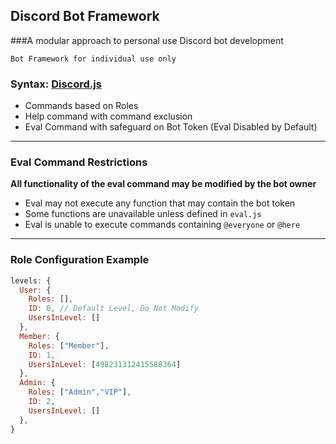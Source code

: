 ## Discord Bot Framework
###A modular approach to personal use Discord bot development

`Bot Framework for individual use only`

### Syntax: [Discord.js](https://discord.js.org)

- Commands based on Roles
- Help command with command exclusion
- Eval Command with safeguard on Bot Token (Eval Disabled by Default)

---
### Eval Command Restrictions
**All functionality of the eval command may be modified by the bot owner**
- Eval may not execute any function that may contain the bot token
- Some functions are unavailable unless defined in `eval.js`
- Eval is unable to execute commands containing `@everyone` or `@here`

---
### Role Configuration Example
```javascript
levels: {
  User: {
    Roles: [],
    ID: 0, // Default Level, Do Not Modify
    UsersInLevel: []
  },
  Member: {
    Roles: ["Member"],
    ID: 1,
    UsersInLevel: [498231312415588364]
  },
  Admin: {
    Roles: ["Admin","VIP"],
    ID: 2,
    UsersInLevel: []
  },
}
```
